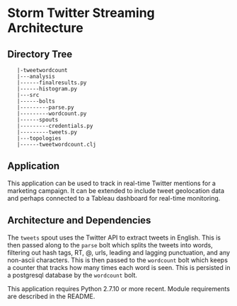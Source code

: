 # Storm Twitter Streaming Architecture

## Directory Tree

```
   |-tweetwordcount
   |---analysis
   |------finalresults.py
   |------histogram.py
   |---src
   |------bolts
   |---------parse.py
   |---------wordcount.py
   |------spouts
   |---------credentials.py
   |---------tweets.py
   |---topologies
   |------tweetwordcount.clj
```

## Application

This application can be used to track in real-time Twitter mentions for a marketing campaign. It can be extended to include tweet geolocation data and perhaps connected to a Tableau dashboard for real-time monitoring. 

## Architecture and Dependencies

The `tweets` spout uses the Twitter API to extract tweets in English. This is then passed along to the `parse` bolt which splits the tweets into words, filtering out hash tags, RT, @, urls, leading and lagging punctuation, and any non-ascii characters. This is then passed to the `wordcount` bolt which keeps a counter that tracks how many times each word is seen. This is persisted in a postgresql database by the `wordcount` bolt. 

This application requires Python 2.7.10 or more recent. Module requirements are described in the README.
